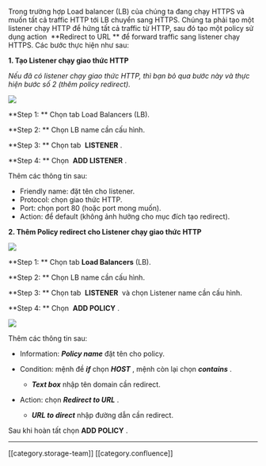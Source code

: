 Trong trường hợp Load balancer (LB) của chúng ta đang chạy HTTPS và muốn tất cả traffic HTTP tới LB chuyển sang HTTPS. Chúng ta phải tạo một listener chạy HTTP để hứng tất cả traffic từ HTTP, sau đó tạo một policy sử dụng action  **Redirect to URL ** để forward traffic sang listener chạy HTTPS. Các bước thực hiện như sau:

 **1. Tạo Listener chạy giao thức HTTP** 

 _Nếu đã có listener chạy giao thức HTTP, thì bạn bỏ qua bước này và thực hiện bước số 2 (thêm policy redirect)._ 

![](images/storage/http_https1.jpg)

 **Step 1: ** Chọn tab Load Balancers (LB).

 **Step 2: ** Chọn LB name cần cấu hình.

 **Step 3: ** Chọn tab  **LISTENER** .

 **Step 4: ** Chọn  **ADD LISTENER** .



Thêm các thông tin sau:


* Friendly name: đặt tên cho listener.
* Protocol: chọn giao thức HTTP.
* Port: chọn port 80 (hoặc port mong muốn).
* Action: để default (không ảnh hưởng cho mục đích tạo redirect).

 **2. Thêm Policy redirect cho Listener chạy giao thức HTTP** 

![](images/storage/http_https.jpg)

 **Step 1: ** Chọn tab  **Load Balancers** (LB).

 **Step 2: ** Chọn LB name cần cấu hình.

 **Step 3: ** Chọn tab  **LISTENER**  và chọn Listener name cần cấu hình.

 **Step 4: ** Chọn  **ADD POLICY** .

![](images/storage/https.jpg)

Thêm các thông tin sau:


* Information:  **_Policy name_**  đặt tên cho policy.
* Condition: mệnh đề  **_if_**  chọn  **_HOST_** , mệnh còn lại chọn  **_contains_** .
    *  **_Text box_**  nhập tên domain cần redirect.

    
* Action: chọn  **_Redirect to URL_** .
    *  **_URL to direct_**  nhập đường dẫn cần redirect.

    

Sau khi hoàn tất chọn  **ADD POLICY** .



*****

[[category.storage-team]] 
[[category.confluence]] 
